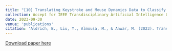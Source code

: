 ```yaml
---
title: "[10] Translating Keystroke and Mouse Dynamics Data to Classify Human Mood"
collection: Accept for IEEE Transdisciplinary Artificial Intelligence Conference
date: 2023-09-30
venue: 'publications'
citation: 'Aldrich, B., Liu, Y., Almousa, M., & Anwar, M. (2023). Translating Keystroke and Mouse Dynamics Data to Classify Human Mood.'
---
```


[Download paper here](https://ieeexplore.ieee.org/abstract/document/10387611)
